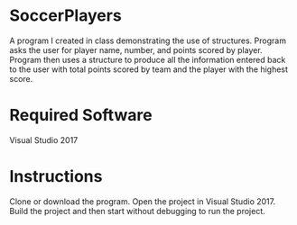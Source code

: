 # SoccerPlayers
A program I created in class demonstrating the use of structures. 
Program asks the user for player name, number, and points scored by player. 
Program then uses a structure to produce all the information entered back to 
the user with total points scored by team and the player with the highest score.

# Required Software
Visual Studio 2017

# Instructions
Clone or download the program. Open the project in Visual Studio 2017.
Build the project and then start without debugging to run the project.
